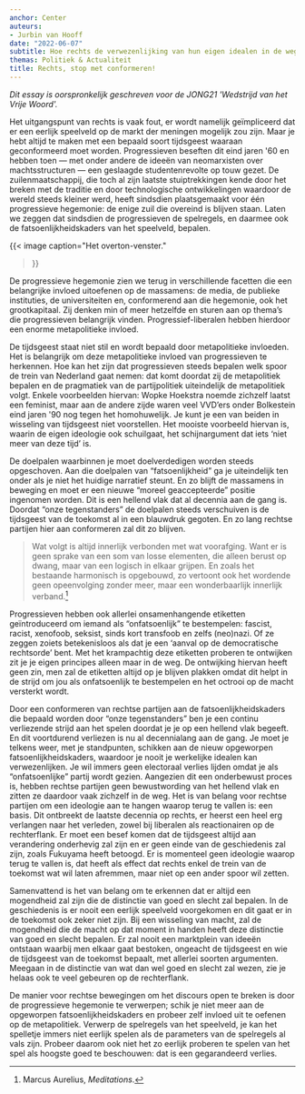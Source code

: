 ```yaml
---
anchor: Center
auteurs:
- Jurbin van Hooff
date: "2022-06-07"
subtitle: Hoe rechts de verwezenlijking van hun eigen idealen in de weg zit
themas: Politiek & Actualiteit
title: Rechts, stop met conformeren!
---
```



_Dit essay is oorspronkelijk geschreven voor de JONG21 'Wedstrijd van het Vrije Woord'._

Het uitgangspunt van rechts is vaak fout, er wordt namelijk geïmpliceerd dat er een eerlijk speelveld op de markt der meningen mogelijk zou zijn. Maar je hebt altijd te maken met een bepaald soort tijdsgeest waaraan geconformeerd moet worden. Progressieven beseften dit eind jaren '60 en hebben toen — met onder andere de ideeën van neomarxisten over machtsstructuren — een geslaagde studentenrevolte op touw gezet. De zuilenmaatschappij, die toch al zijn laatste stuiptrekkingen kende door het breken met de traditie en door technologische ontwikkelingen waardoor de wereld steeds kleiner werd, heeft sindsdien plaatsgemaakt voor één progressieve hegemonie: de enige zuil die overeind is blijven staan. Laten we zeggen dat sindsdien de progressieven de spelregels, en daarmee ook de fatsoenlijkheidskaders van het speelveld, bepalen.

{{< image
	caption="Het overton-venster."
>}}

De progressieve hegemonie zien we terug in verschillende facetten die een belangrijke invloed uitoefenen op de massamens: de media, de publieke instituties, de universiteiten en, conformerend aan die hegemonie, ook het grootkapitaal. Zij denken min of meer hetzelfde en sturen aan op thema’s die progressieven belangrijk vinden. Progressief-liberalen hebben hierdoor een enorme metapolitieke invloed.

De tijdsgeest staat niet stil en wordt bepaald door metapolitieke invloeden. Het is belangrijk om deze metapolitieke invloed van progressieven te herkennen. Hoe kan het zijn dat progressieven steeds bepalen welk spoor de trein van Nederland gaat nemen: dat komt doordat zij de metapolitiek bepalen en de pragmatiek van de partijpolitiek uiteindelijk de metapolitiek volgt. Enkele voorbeelden hiervan: Wopke Hoekstra noemde zichzelf laatst een feminist, maar aan de andere zijde waren veel VVD’ers onder Bolkestein eind jaren '90 nog tegen het homohuwelijk. Je kunt je een van beiden in wisseling van tijdsgeest niet voorstellen. Het mooiste voorbeeld hiervan is, waarin de eigen ideologie ook schuilgaat, het schijnargument dat iets ‘niet meer van deze tijd’ is.

De doelpalen waarbinnen je moet doelverdedigen worden steeds opgeschoven. Aan die doelpalen van “fatsoenlijkheid” ga je uiteindelijk ten onder als je niet het huidige narratief steunt. En zo blijft de massamens in beweging en moet er een nieuwe “moreel geaccepteerde” positie ingenomen worden. Dit is een hellend vlak dat al decennia aan de gang is. Doordat “onze tegenstanders” de doelpalen steeds verschuiven is de tijdsgeest van de toekomst al in een blauwdruk gegoten. En zo lang rechtse partijen hier aan conformeren zal dit zo blijven.

>Wat volgt is altijd innerlijk verbonden met wat voorafging. Want er is geen sprake van een som van losse elementen, die alleen berust op dwang, maar van een logisch in elkaar grijpen. En zoals het bestaande harmonisch is opgebouwd, zo vertoont ook het wordende geen opeenvolging zonder meer, maar een wonderbaarlijk innerlijk verband.[^1]

Progressieven hebben ook allerlei onsamenhangende etiketten geïntroduceerd om iemand als “onfatsoenlijk” te bestempelen: fascist, racist, xenofoob, seksist, sinds kort transfoob en zelfs (neo)nazi. Of ze zeggen zoiets betekenisloos als dat je een ‘aanval op de democratische rechtsorde’ bent. Met het krampachtig deze etiketten proberen te ontwijken zit je je eigen principes alleen maar in de weg. De ontwijking hiervan heeft geen zin, men zal de etiketten altijd op je blijven plakken omdat dit helpt in de strijd om jou als onfatsoenlijk te bestempelen en het octrooi op de macht versterkt wordt.

Door een conformeren van rechtse partijen aan de fatsoenlijkheidskaders die bepaald worden door “onze tegenstanders” ben je een continu verliezende strijd aan het spelen doordat je je op een hellend vlak begeeft. En dit voortdurend verliezen is nu al decennialang aan de gang. Je moet je telkens weer, met je standpunten, schikken aan de nieuw opgeworpen fatsoenlijkheidskaders, waardoor je nooit je werkelijke idealen kan verwezenlijken. Je wil immers geen electoraal verlies lijden omdat je als “onfatsoenlijke” partij wordt gezien. Aangezien dit een onderbewust proces is, hebben rechtse partijen geen bewustwording van het hellend vlak en zitten ze daardoor vaak zichzelf in de weg.
Het is van belang voor rechtse partijen om een ideologie aan te hangen waarop terug te vallen is: een basis. Dit ontbreekt de laatste decennia op rechts, er heerst een heel erg verlangen naar het verleden, zowel bij liberalen als reactionairen op de rechterflank. Er moet een besef komen dat de tijdsgeest altijd aan verandering onderhevig zal zijn en er geen einde van de geschiedenis zal zijn, zoals Fukuyama heeft betoogd. Er is momenteel geen ideologie waarop terug te vallen is, dat heeft als effect dat rechts enkel de trein van de toekomst wat wil laten afremmen, maar niet op een ander spoor wil zetten.

Samenvattend is het van belang om te erkennen dat er altijd een mogendheid zal zijn die de distinctie van goed en slecht zal bepalen. In de geschiedenis is er nooit een eerlijk speelveld voorgekomen en dit gaat er in de toekomst ook zeker niet zijn. Bij een wisseling van macht, zal de mogendheid die de macht op dat moment in handen heeft deze distinctie van goed en slecht bepalen. Er zal nooit een marktplein van ideeën ontstaan waarbij men elkaar gaat bestoken, ongeacht de tijdsgeest en wie de tijdsgeest van de toekomst bepaalt, met allerlei soorten argumenten. Meegaan in de distinctie van wat dan wel goed en slecht zal wezen, zie je helaas ook te veel gebeuren op de rechterflank.

De manier voor rechtse bewegingen om het discours open te breken is door de progressieve hegemonie te verwerpen; schik je niet meer aan de opgeworpen fatsoenlijkheidskaders en probeer zelf invloed uit te oefenen op de metapolitiek. Verwerp de spelregels van het speelveld, je kan het spelletje immers niet eerlijk spelen als de parameters van de spelregels al vals zijn. Probeer daarom ook niet het zo eerlijk proberen te spelen van het spel als hoogste goed te beschouwen: dat is een gegarandeerd verlies.

[^1]: Marcus Aurelius, _Meditations_.
